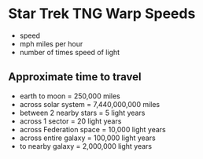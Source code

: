 

# Star Trek TNG Warp Speeds

- speed
- mph miles per hour
- number of times speed of light 
  
## Approximate time to travel 

- earth to moon = 250,000 miles
- across solar system = 7,440,000,000 miles
- between 2 nearby stars = 5 light years 
- across 1 sector = 20 light years 
- across Federation space = 10,000 light years 
- across entire galaxy = 100,000 light years
- to nearby galaxy = 2,000,000 light years